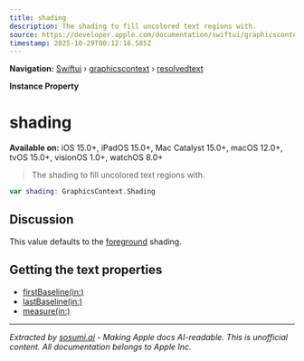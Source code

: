 ```yaml
---
title: shading
description: The shading to fill uncolored text regions with.
source: https://developer.apple.com/documentation/swiftui/graphicscontext/resolvedtext/shading
timestamp: 2025-10-29T00:12:16.585Z
---
```


**Navigation:** [Swiftui](/documentation/swiftui) › [graphicscontext](/documentation/swiftui/graphicscontext) › [resolvedtext](/documentation/swiftui/graphicscontext/resolvedtext)

**Instance Property**

# shading

**Available on:** iOS 15.0+, iPadOS 15.0+, Mac Catalyst 15.0+, macOS 12.0+, tvOS 15.0+, visionOS 1.0+, watchOS 8.0+

> The shading to fill uncolored text regions with.

```swift
var shading: GraphicsContext.Shading
```

## Discussion

This value defaults to the [foreground](/documentation/swiftui/graphicscontext/shading/foreground) shading.

## Getting the text properties

- [firstBaseline(in:)](/documentation/swiftui/graphicscontext/resolvedtext/firstbaseline(in:))
- [lastBaseline(in:)](/documentation/swiftui/graphicscontext/resolvedtext/lastbaseline(in:))
- [measure(in:)](/documentation/swiftui/graphicscontext/resolvedtext/measure(in:))

---

*Extracted by [sosumi.ai](https://sosumi.ai) - Making Apple docs AI-readable.*
*This is unofficial content. All documentation belongs to Apple Inc.*
